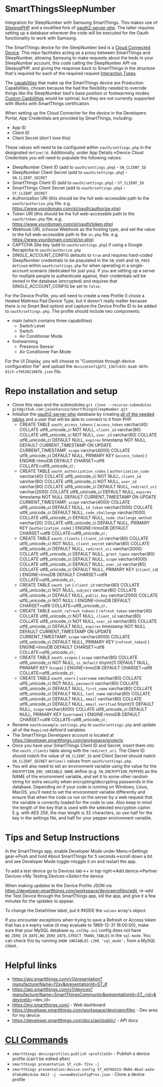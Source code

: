 # SmartThingsSleepNumber
Integration for SleepNumber with Samsung SmartThings. This makes use of [SleepyqPHP](https://github.com/jasonkaruza/SleepyqPHP) and a modified fork of [oauth2-server-php](https://github.com/jasonkaruza/oauth2-server-php). The latter requires setting up a database wherever the code will be executed for the Oauth functionality to work with Samsung.

The SmartThings device for the SleepNumber bed is a [Cloud Connected Device](https://developer.smartthings.com/devices/cloud-connected). This repo facilitates acting as a proxy between SmartThings and SleepNumber, allowing Samsung to make requests about the beds in your SleepNumber account, this code calling the SleepNumber API via SleepyqPHP, and giving the response back to SmartThings in the structure that's required for each of the required request [Interaction Types](https://developer.smartthings.com/docs/devices/cloud-connected/interaction-types/).

The [capabilities](https://developer.smartthings.com/docs/devices/capabilities/capabilities-reference) that make up the SmartThings device are Production Capabilities, chosen because the had the flexibility needed to override things like the SleepNumber bed's base position or footwarming modes. [Custom Capbililties](https://developer.smartthings.com/docs/devices/capabilities/custom-capabilities) would be optimal, but they are not currently supported with Works with SmartThings certification.

When setting up the Cloud Connector for the device in the Developers Portal, App Credentials are provided by SmartThings, including:
- App ID
- Client ID
- Client Secret (don't lose this)

These values will need to be configured within `oauth/settings.php` in the designated `define()`s. Additionally, under App Details->Device Cloud Credentials you will need to populate the following values:
- SleepNumber Client ID (add to `oauth/settings.php`) - `SN_CLIENT_ID`
- SleepNumber Client Secret (add to `oauth/settings.php`) - `SN_CLIENT_SECRET`
- SmartThings Client ID (add to `oauth/settings.php`) - `ST_CLIENT_ID`
- SmartThings Client Secret (add to `oauth/settings.php`) - `ST_CLIENT_SECRET`
- Authorization URI (this should be the full web-accessible path to the `oauth/authorize.php` file. e.g. https://www.yourdomain.com/st/oauth/authorize.php)
- Token URI (this should be the full web-accessible path to the `oauth/token.php` file. e.g. https://www.yourdomain.com/st/oauth/token.php)
- Webhook URL (choose Webhook as the hosting type, and set the value to the full web-accessible path to the `sn.php` file. e.g. https://www.yourdomain.com/st/sn.php)
- CAPTCHA Site key (add to `oauth/settings.php`) if using a Google Recaptcha in `oauth/authorize.php`
- SINGLE_ACCOUNT_CONFIG defaults to `true` and requires hard-coded SleepNumber credentials to be populated in the `SN_USER` and `SN_PASS` `define`s within `oauth/settings.php` for when operating in a single-account scenario (dedicated for just you). If you are setting up a server for multiple people to authenticate against, their credentials will be stored in the database (encrypted) and requires that SINGLE_ACCOUNT_CONFIG be set to `false`.

For the Device Profile, you will need to create a new Profile (I chose a Heated Mattress Pad Device Type, but it doesn't really matter because there is no Smart Bed option) and capture the Device Profile ID to be added to `oauth/settings.php`. The profile should include two components:
- main (which contains three capabilities)
  - Switch Level
  - Switch
  - Air Conditioner Mode
- footwarming
  - Presence Sensor
  - Air Conditioner Fan Mode

For the UI Display, you will choose to "Customize through device configuration file" and upload the `deviceConfigST2_1367c833-8aa0-487b-81c5-cf05302108fb.json` file.

# Repo installation and setup
- Clone this repo and the submodules `git clone --recurse-submodules git@github.com:jasonkaruza/SmartThingsSleepNumber.git`
- Initialize the [oauth2-server-php](https://github.com/jasonkaruza/oauth2-server-php) database by creating [all of the needed tables](https://bshaffer.github.io/oauth2-server-php-docs/cookbook/) and a user that will be able to connect to it from PHP.
  - CREATE TABLE `oauth_access_tokens` (
  `access_token` varchar(40) COLLATE utf8_unicode_ci NOT NULL,
  `client_id` varchar(80) COLLATE utf8_unicode_ci NOT NULL,
  `user_id` varchar(80) COLLATE utf8_unicode_ci DEFAULT NULL,
  `expires` timestamp NOT NULL DEFAULT CURRENT_TIMESTAMP ON UPDATE CURRENT_TIMESTAMP,
  `scope` varchar(4000) COLLATE utf8_unicode_ci DEFAULT NULL,
  PRIMARY KEY (`access_token`)
) ENGINE=InnoDB DEFAULT CHARSET=utf8 COLLATE=utf8_unicode_ci ;
  - CREATE TABLE `oauth_authorization_codes` (
  `authorization_code` varchar(40) COLLATE utf8_unicode_ci NOT NULL,
  `client_id` varchar(80) COLLATE utf8_unicode_ci NOT NULL,
  `user_id` varchar(80) COLLATE utf8_unicode_ci DEFAULT NULL,
  `redirect_uri` varchar(2000) COLLATE utf8_unicode_ci DEFAULT NULL,
  `expires` timestamp NOT NULL DEFAULT CURRENT_TIMESTAMP ON UPDATE CURRENT_TIMESTAMP,
  `scope` varchar(4000) COLLATE utf8_unicode_ci DEFAULT NULL,
  `id_token` varchar(1000) COLLATE utf8_unicode_ci DEFAULT NULL,
  `code_challenge` varchar(1000) COLLATE utf8_unicode_ci DEFAULT NULL,
  `code_challenge_method` varchar(20) COLLATE utf8_unicode_ci DEFAULT NULL,
  PRIMARY KEY (`authorization_code`)
) ENGINE=InnoDB DEFAULT CHARSET=utf8 COLLATE=utf8_unicode_ci ;
  - CREATE TABLE `oauth_clients` (
  `client_id` varchar(80) COLLATE utf8_unicode_ci NOT NULL,
  `client_secret` varchar(80) COLLATE utf8_unicode_ci DEFAULT NULL,
  `redirect_uri` varchar(2000) COLLATE utf8_unicode_ci DEFAULT NULL,
  `grant_types` varchar(80) COLLATE utf8_unicode_ci DEFAULT NULL,
  `scope` varchar(4000) COLLATE utf8_unicode_ci DEFAULT NULL,
  `user_id` varchar(80) COLLATE utf8_unicode_ci DEFAULT NULL,
  PRIMARY KEY (`client_id`)
) ENGINE=InnoDB DEFAULT CHARSET=utf8 COLLATE=utf8_unicode_ci ;
  - CREATE TABLE `oauth_jwt` (
  `client_id` varchar(80) COLLATE utf8_unicode_ci NOT NULL,
  `subject` varchar(80) COLLATE utf8_unicode_ci DEFAULT NULL,
  `public_key` varchar(2000) COLLATE utf8_unicode_ci NOT NULL
) ENGINE=InnoDB DEFAULT CHARSET=utf8 COLLATE=utf8_unicode_ci ;
  - CREATE TABLE `oauth_refresh_tokens` (
  `refresh_token` varchar(40) COLLATE utf8_unicode_ci NOT NULL,
  `client_id` varchar(80) COLLATE utf8_unicode_ci NOT NULL,
  `user_id` varchar(80) COLLATE utf8_unicode_ci DEFAULT NULL,
  `expires` timestamp NOT NULL DEFAULT CURRENT_TIMESTAMP ON UPDATE CURRENT_TIMESTAMP,
  `scope` varchar(4000) COLLATE utf8_unicode_ci DEFAULT NULL,
  PRIMARY KEY (`refresh_token`)
) ENGINE=InnoDB DEFAULT CHARSET=utf8 COLLATE=utf8_unicode_ci ;
  - CREATE TABLE `oauth_scopes` (
  `scope` varchar(80) COLLATE utf8_unicode_ci NOT NULL,
  `is_default` tinyint(1) DEFAULT NULL,
  PRIMARY KEY (`scope`)
) ENGINE=InnoDB DEFAULT CHARSET=utf8 COLLATE=utf8_unicode_ci ;
  - CREATE TABLE `oauth_users` (
  `username` varchar(80) COLLATE utf8_unicode_ci NOT NULL,
  `password` varchar(80) COLLATE utf8_unicode_ci DEFAULT NULL,
  `first_name` varchar(80) COLLATE utf8_unicode_ci DEFAULT NULL,
  `last_name` varchar(80) COLLATE utf8_unicode_ci DEFAULT NULL,
  `email` varchar(80) COLLATE utf8_unicode_ci DEFAULT NULL,
  `email_verified` tinyint(1) DEFAULT NULL,
  `scope` varchar(4000) COLLATE utf8_unicode_ci DEFAULT NULL,
  PRIMARY KEY (`username`)
) ENGINE=InnoDB DEFAULT CHARSET=utf8 COLLATE=utf8_unicode_ci ;
- Rename `oauth/example.settings.php` to `oauth/settings.php` and update all of the `Required` define'd variables
- The SmartThings Developers account is located at https://developer.smartthings.com/workspace/projects
- Once you have your SmartThings Client ID and Secret, insert them into the `oauth_clients` table along with the `redirect_uri`. The Client ID should match the value of `SN_CLIENT_ID` and Client Secret should match `SN_CLIENT_SECRET` `define()` values from `oauth/settings.php`.
- You will also need to set an environment variable using the value for the `ENCRYPTION_ENV_VARIABLE_NAME` define (e.g. `SN_ENCRYPTION_PEPPER`) as the NAME of the environment variable, and set it to some other random string for extra security when encrypting/decrypting passwords in the database. Depending on if your code is running on Windows, Linux, MacOS, you'll need to set the environment variable differently and ensure that when the code us run on the server by a web request that the variable is correctly loaded for the code to use. Also keep in mind the length of the key that is used with the selected encryption cipher. E.g. with AES 256, the max length is 32 characters, so use half for the key in the settings file, and half for your pepper environment variable.

# Tips and Setup Instructions
In the SmartThings app, enable Developer Mode under Menu->Settings gear->Push and hold About SmartThings for 5 seconds->scroll down a bit and see Developer Mode toggle->toggle it on and restart the app.

To add a test device go to Devices tab->+ in top right->Add device->Partner Devices->My Testing Devices->Select the device

When making updates to the Device Profile JSON via https://developer.smartthings.com/workspace/deviceprofiles/edit, re-add the Test Device through the SmartThings app, kill the app, and give it a few minutes for the updates to appear.

To change the DetailView label, put it INSIDE the `values` array's object.

If you encounter exceptions when trying to save a Refresh or Access token that has a `0` expiry value (it may evaluate to 1969-12-31 16:00:00), make sure that your MySQL database `my.cnf`/`my.ini` config does not have `NO_ZERO_IN_DATE,NO_ZERO_DATE,STRICT_TRANS_TABLES` in the `sql-mode`. You can check this by running `SHOW VARIABLES LIKE 'sql_mode';` from a MySQL client.

# Helpful links
- https://api.smartthings.com/v1/presentation?manufacturerName=f2sv&presentationId=ST_#
- https://api.smartthings.com/v1/devices?manufacturerName=SmartThingsCommunity&presentationId=ST_<id>&deviceId=<dev_id>
- https://my.smartthings.com/ - Web dashboard
- https://developer.smartthings.com/workspace/deviceprofiles - Dev area for my device
- https://developer.smartthings.com/docs/api/public/ - API docs

# [CLI Commands](https://github.com/SmartThingsCommunity/smartthings-cli?tab=readme-ov-file#smartthings-deviceprofiles-id)
- `smartthings deviceprofiles:publish <profileId>` - Publish a device profile (can't be edited after)
- `smartthings presentation ST_<id> f2sv -j`
- `smartthings presentation:device-config ST_e976b515-9b04-46a2-aa3e-d7a6a06c4cba 0AJJ -j -o=newDevConfigPres.json` - Clone a device profile